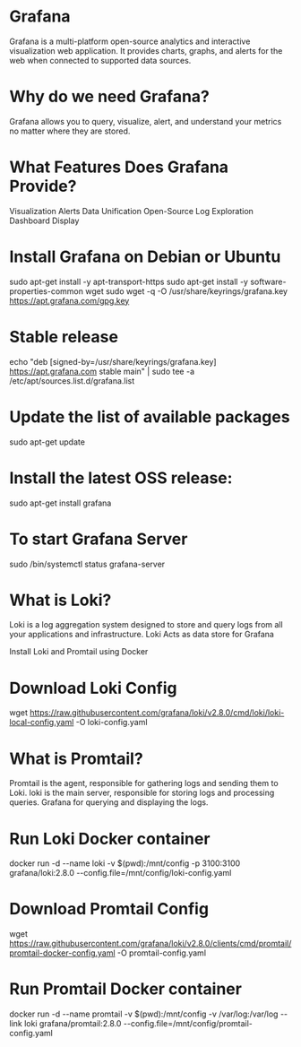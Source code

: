 # Grafana
Grafana is a multi-platform open-source analytics and interactive visualization web application. It provides charts, graphs, and alerts for the web when connected to supported data sources.

# Why do we need Grafana?
Grafana allows you to query, visualize, alert, and understand your metrics no matter where they are stored.

# What Features Does Grafana Provide?
Visualization
Alerts
Data Unification
Open-Source
Log Exploration
Dashboard Display

# Install Grafana on Debian or Ubuntu

sudo apt-get install -y apt-transport-https
sudo apt-get install -y software-properties-common wget
sudo wget -q -O /usr/share/keyrings/grafana.key https://apt.grafana.com/gpg.key

# Stable release
echo "deb [signed-by=/usr/share/keyrings/grafana.key] https://apt.grafana.com stable main" | sudo tee -a /etc/apt/sources.list.d/grafana.list

# Update the list of available packages
sudo apt-get update

# Install the latest OSS release:
sudo apt-get install grafana
# To start Grafana Server
sudo /bin/systemctl status grafana-server

# What is Loki?
Loki is a log aggregation system designed to store and query logs from all your applications and infrastructure. Loki Acts as data store for Grafana

Install Loki and Promtail using Docker

# Download Loki Config
wget https://raw.githubusercontent.com/grafana/loki/v2.8.0/cmd/loki/loki-local-config.yaml -O loki-config.yaml

# What is Promtail?

Promtail is the agent, responsible for gathering logs and sending them to Loki. loki is the main server, responsible for storing logs and processing queries. Grafana for querying and displaying the logs.

# Run Loki Docker container
docker run -d --name loki -v $(pwd):/mnt/config -p 3100:3100 grafana/loki:2.8.0 --config.file=/mnt/config/loki-config.yaml

# Download Promtail Config
wget https://raw.githubusercontent.com/grafana/loki/v2.8.0/clients/cmd/promtail/promtail-docker-config.yaml -O promtail-config.yaml

# Run Promtail Docker container
docker run -d --name promtail -v $(pwd):/mnt/config -v /var/log:/var/log --link loki grafana/promtail:2.8.0 --config.file=/mnt/config/promtail-config.yaml




